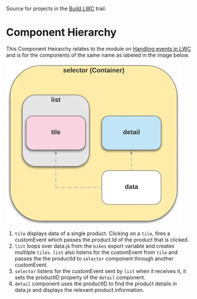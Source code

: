 Source for projects in the [Build LWC](https://trailhead.salesforce.com/en/content/learn/trails/build-lightning-web-components) trail.

# Component Hierarchy

This Component Heirarchy relates to the module on [Handling events in LWC](https://trailhead.salesforce.com/en/content/learn/modules/lightning-web-components-basics/handle-events-in-lightning-web-components?trail_id=build-lightning-web-components) and is for the components of the same name as labeled in the image below.

![image](./assets/componentHier.png)

1. `tile` displays data of a single product. Clicking on a `tile`, fires a customEvent which passes the product.Id of the product that is clicked.
1. `list` loops over data.js from the `bikes` export variable and creates multilple `tiles`. `list` also listens for the customEvent from `tile` and passes the the productId to `selector` component through another customEvent.
1. `selector` listens for the customEvent sent by `list` when it receives it, it sets the productID property of the `detail` component.
1. `detail` component uses the productID to find the product details in data.js and displays the relevant product information.
